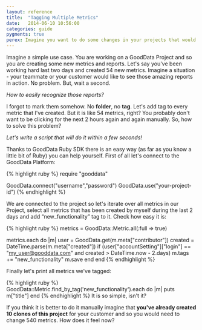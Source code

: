 ```yaml
---
layout: reference
title:  "Tagging Multiple Metrics"
date:   2014-06-10 10:56:00
categories: guide
pygments: true
perex: Imagine you want to do some changes in your projects that would take a lot of manual work. Let's use Ruby SDK to avoid this boring work.
---
```


Imagine a simple use case. You are working on a GoodData Project and so you are creating some new metrics and reports. Let's say you've been working hard last two days and created 54 new metrics. Imagine a situation - your teammate or your customer would like to see those amazing reports in action. No problem. But, wait a second. 

_How to easily recognize those reports?_

I forgot to mark them somehow. No **folder**, no **tag**. Let's add tag to every metric that I've created. But it is like 54 metrics, right? You probably don't want to be clicking for the next 2 hours again and again manually. So, how to solve this problem?

_Let's write a script that will do it within a few seconds!_ 

Thanks to GoodData Ruby SDK there is an easy way (as far as you know a little bit of Ruby) you can help yourself. First of all let's connect to the GoodData Platform:

{% highlight ruby %}
require "gooddata"

GoodData.connect("username","password")
GoodData.use("your-project-id")
{% endhighlight %}

We are connected to the project so let's iterate over all metrics in our Project, select all metrics that has been created by myself during the last 2 days and add “new_functionality” tag to it. Check how easy it is:

{% highlight ruby %}
metrics = GoodData::Metric.all(:full => true)

metrics.each do |m|
  user = GoodData.get(m.meta["contributor"])
  created = DateTime.parse(m.meta["created"])
  if (user["accountSetting"]["login"] == "my_user@gooddata.com" and created > DateTime.now - 2.days)
    m.tags += "new_functionality"
    m.save
  end
end
{% endhighlight %}

Finally let's print all metrics we've tagged:

{% highlight ruby %}
GoodData::Metric.find_by_tag('new_functionality').each do |m|
  puts m["title"]
end
{% endhighlight %}
It is so simple, isn't it? 

If you think it is better to do it manually imagine that **you've already created 10 clones of this project** for your customer and so you would need to change 540 metrics. How does it feel now? 